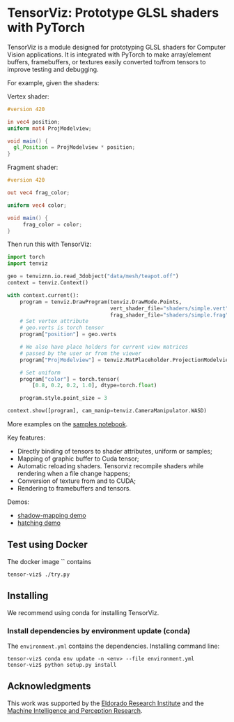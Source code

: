 # TensorViz: Prototype GLSL shaders with PyTorch

TensorViz is a module designed for prototyping GLSL shaders for
Computer Vision applications. It is integrated with PyTorch to make
array/element buffers, framebuffers, or textures easily converted
to/from tensors to improve testing and debugging.

For example, given the shaders:

Vertex shader:


```glsl
#version 420

in vec4 position;
uniform mat4 ProjModelview;

void main() {
  gl_Position = ProjModelview * position;
}
```

Fragment shader:

```glsl
#version 420

out vec4 frag_color;

uniform vec4 color;

void main() {
	 frag_color = color;
}
```

Then run this with TensorViz:

```python
import torch
import tenviz

geo = tenviznn.io.read_3dobject("data/mesh/teapot.off")
context = tenviz.Context()

with context.current():
	program = tenviz.DrawProgram(tenviz.DrawMode.Points,
								 vert_shader_file="shaders/simple.vert",
								 frag_shader_file="shaders/simple.frag")
	# Set vertex attribute
	# geo.verts is torch tensor
	program["position"] = geo.verts

	# We also have place holders for current view matrices
	# passed by the user or from the viewer
	program["ProjModelview"] = tenviz.MatPlaceholder.ProjectionModelview

	# Set uniform
	program["color"] = torch.tensor(
		[0.8, 0.2, 0.2, 1.0], dtype=torch.float)

	program.style.point_size = 3

context.show([program], cam_manip=tenviz.CameraManipulator.WASD)
```

More examples on the [samples notebook](doc/Samples.ipynb).

Key features:

* Directly binding of tensors to shader attributes, uniform or
  samples;
* Mapping of graphic buffer to Cuda tensor;
* Automatic reloading shaders. Tensorviz recompile shaders while
  rendering when a file change happens;
* Conversion of texture from and to CUDA;
* Rendering to framebuffers and tensors.

Demos:

* [shadow-mapping demo](https://github.com/otaviog/shadow-mapping)
* [hatching demo](https://github.com/otaviog/hatching-shading)

## Test using Docker

The docker image `` contains


```shell
tensor-viz$ ./try.py
```

## Installing

We recommend using conda for installing TensorViz.

### Install dependencies by environment update (conda)

The `environment.yml` contains the dependencies. Installing command line:

```shell
tensor-viz$ conda env update -n <env> --file environment.yml
tensor-viz$ python setup.py install
```

## Acknowledgments

This work was supported by the [Eldorado Research
Institute](https://www.eldorado.org.br/) and the [Machine Intelligence
and Perception Research](https://gitlab.com/mipl).
